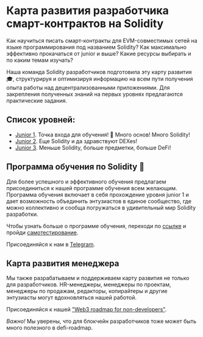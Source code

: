 # Карта развития разработчика смарт-контрактов на Solidity

Как научиться писать смарт-контракты для EVM-совместимых сетей на языке программирования под названием Solidity? Как максимально эффективно прокачаться от junior и выше? Какие ресурсы выбирать и по каким темам изучать?

Наша команда Solidity разработчиков подготовила эту карту развития 🎓, структурируя и оптимизируя информацию на всем пути получения опыта работы над децентрализованными приложениями. Для закрепления полученных знаний на первых уровнях предлагаются практические задания.

## Список уровней:

- [Junior 1](./junior-1/README.md). Точка входа для обучения! 🚪 Много основ! Много Solidity!
- [Junior 2](./junior-2/README.md). Еще Solidity и да здравствуют DEXes!
- [Junior 3](./junior-3/README.md). Меньше Solidity, больше предметки, больше DeFi!

## Программа обучения по Solidity 🔔

Для более успешного и эффективного обучения предлагаем присоединиться к нашей программе обучения всем желающим. Программа обучения включает в себя прохождение уровня junior 1 и дает возможность объединить энтузиастов в единое сообщество, где можно коллективно и сообща погружаться в удивительный мир Solidity разработки.

Чтобы узнать больше о программе обучения, переходи по [ссылке](https://coda.io/@metalamp/education/solidity-27) и пройди [самотестирование](./self-test-of%20readiness-to%20start-roadmap.md).

Присоединяйся к нам в [Telegram](https://t.me/+I4lJ__AAlq02ZmNi).

## Карта развития менеджера

Мы также разрабатываем и поддерживаем карту развития не только для разработчиков. HR-менеджеры, менеджеры по проектам, менеджеры по продажам, редакторы, копирайтеры и другие энтузиасты могут вдохновляться нашей работой.

Присоединяйся к нашей ["Web3 roadmap for non-developers"](https://github.com/fullstack-development/defi-roadmap).

_Важно!_ Мы уверены, что для блокчейн разработчиков тоже может быть много полезного в defi-roadmap.
